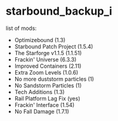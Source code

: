 # starbound_backup_i

list of mods:
- Optimizebound (1.3)
- Starbound Patch Project (1.5.4)
- The Starforge v1.1.5 (1.1.51)
- Frackin' Universe (6.3.3)
- Improved Containers (2.11)
- Extra Zoom Levels (1.0.6)
- No more duststorm particles (1)
- No Sandstorm Particles (1)
- Tech Additions (1.3)
- Rail Platform Lag Fix (yes)
- Frackin' Interface (1.54)
- No Fall Damage (1.7.1)
